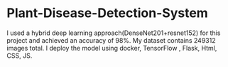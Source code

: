 # Plant-Disease-Detection-System
I used a hybrid deep learning approach(DenseNet201+resnet152) for this project and achieved an accuracy of 98%. My dataset contains 249312 images total. I deploy the model using docker, TensorFlow , Flask, Html, CSS, JS.
